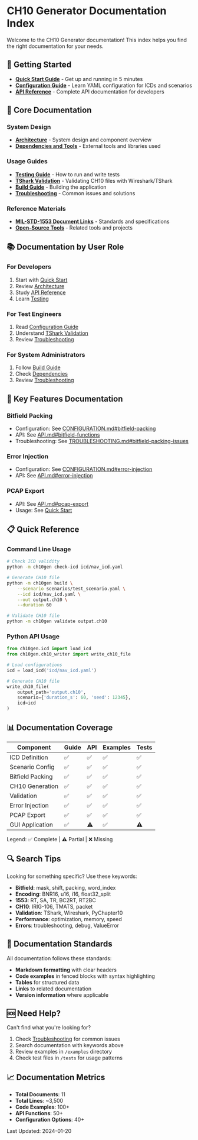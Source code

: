 # CH10 Generator Documentation Index

Welcome to the CH10 Generator documentation! This index helps you find the right documentation for your needs.

## 🚀 Getting Started

- **[Quick Start Guide](QUICK_START.md)** - Get up and running in 5 minutes
- **[Configuration Guide](CONFIGURATION.md)** - Learn YAML configuration for ICDs and scenarios
- **[API Reference](API.md)** - Complete API documentation for developers

## 📖 Core Documentation

### System Design
- **[Architecture](ARCHITECTURE.md)** - System design and component overview
- **[Dependencies and Tools](DEPENDENCIES_AND_TOOLS.md)** - External tools and libraries used

### Usage Guides
- **[Testing Guide](TESTING.md)** - How to run and write tests
- **[TShark Validation](TSHARK_VALIDATION.md)** - Validating CH10 files with Wireshark/TShark
- **[Build Guide](BUILD.md)** - Building the application
- **[Troubleshooting](TROUBLESHOOTING.md)** - Common issues and solutions

### Reference Materials
- **[MIL-STD-1553 Document Links](MIL-STD-1553%20Software-Related%20Document%20Links.md)** - Standards and specifications
- **[Open-Source Tools](Open-Source%20Tools%20for%20MIL-STD-1553%20and%20IRIG%20106%20Chapter%2010%20Data.md)** - Related tools and projects

## 📚 Documentation by User Role

### For Developers
1. Start with [Quick Start](QUICK_START.md)
2. Review [Architecture](ARCHITECTURE.md)
3. Study [API Reference](API.md)
4. Learn [Testing](TESTING.md)

### For Test Engineers
1. Read [Configuration Guide](CONFIGURATION.md)
2. Understand [TShark Validation](TSHARK_VALIDATION.md)
3. Review [Troubleshooting](TROUBLESHOOTING.md)

### For System Administrators
1. Follow [Build Guide](BUILD.md)
2. Check [Dependencies](DEPENDENCIES_AND_TOOLS.md)
3. Review [Troubleshooting](TROUBLESHOOTING.md)

## 🔑 Key Features Documentation

### Bitfield Packing
- Configuration: See [CONFIGURATION.md#bitfield-packing](CONFIGURATION.md)
- API: See [API.md#bitfield-functions](API.md)
- Troubleshooting: See [TROUBLESHOOTING.md#bitfield-packing-issues](TROUBLESHOOTING.md)

### Error Injection
- Configuration: See [CONFIGURATION.md#error-injection](CONFIGURATION.md)
- API: See [API.md#error-injection](API.md)

### PCAP Export
- API: See [API.md#pcap-export](API.md)
- Usage: See [Quick Start](QUICK_START.md)

## 📋 Quick Reference

### Command Line Usage
```bash
# Check ICD validity
python -m ch10gen check-icd icd/nav_icd.yaml

# Generate CH10 file
python -m ch10gen build \
    --scenario scenarios/test_scenario.yaml \
    --icd icd/nav_icd.yaml \
    --out output.ch10 \
    --duration 60

# Validate CH10 file
python -m ch10gen validate output.ch10
```

### Python API Usage
```python
from ch10gen.icd import load_icd
from ch10gen.ch10_writer import write_ch10_file

# Load configurations
icd = load_icd('icd/nav_icd.yaml')

# Generate CH10 file
write_ch10_file(
    output_path='output.ch10',
    scenario={'duration_s': 60, 'seed': 12345},
    icd=icd
)
```

## 📊 Documentation Coverage

| Component | Guide | API | Examples | Tests |
|-----------|-------|-----|----------|-------|
| ICD Definition | ✅ | ✅ | ✅ | ✅ |
| Scenario Config | ✅ | ✅ | ✅ | ✅ |
| Bitfield Packing | ✅ | ✅ | ✅ | ✅ |
| CH10 Generation | ✅ | ✅ | ✅ | ✅ |
| Validation | ✅ | ✅ | ✅ | ✅ |
| Error Injection | ✅ | ✅ | ✅ | ✅ |
| PCAP Export | ✅ | ✅ | ✅ | ✅ |
| GUI Application | ✅ | ⚠️ | ✅ | ⚠️ |

Legend: ✅ Complete | ⚠️ Partial | ❌ Missing

## 🔍 Search Tips

Looking for something specific? Use these keywords:

- **Bitfield**: mask, shift, packing, word_index
- **Encoding**: BNR16, u16, i16, float32_split
- **1553**: RT, SA, TR, BC2RT, RT2BC
- **CH10**: IRIG-106, TMATS, packet
- **Validation**: TShark, Wireshark, PyChapter10
- **Performance**: optimization, memory, speed
- **Errors**: troubleshooting, debug, ValueError

## 📝 Documentation Standards

All documentation follows these standards:
- **Markdown formatting** with clear headers
- **Code examples** in fenced blocks with syntax highlighting
- **Tables** for structured data
- **Links** to related documentation
- **Version information** where applicable

## 🆘 Need Help?

Can't find what you're looking for?

1. Check [Troubleshooting](TROUBLESHOOTING.md) for common issues
2. Search documentation with keywords above
3. Review examples in `/examples` directory
4. Check test files in `/tests` for usage patterns

## 📈 Documentation Metrics

- **Total Documents**: 11
- **Total Lines**: ~3,500
- **Code Examples**: 100+
- **API Functions**: 50+
- **Configuration Options**: 40+

Last Updated: 2024-01-20
